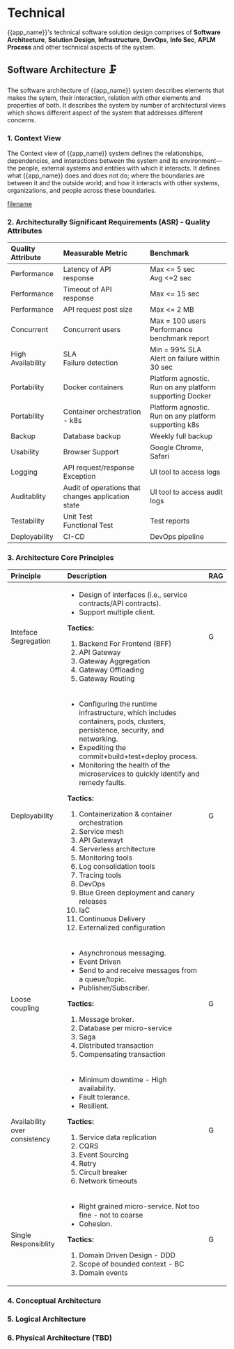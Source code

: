 # Technical
{{app_name}}'s technical software solution design comprises of **Software Architecture**, **Solution Design**, **Infrastructure**, **DevOps**, **Info Sec**, **APLM Process** and other technical aspects of the system.

## Software Architecture 🗜️
The software architecture of {{app_name}} system describes elements that makes the sytem, their interaction, relation with other elements and properties of both. It describes the system by number of architectural views which shows different aspect of the system that addresses different concerns.

### 1. Context View
The Context view of {{app_name}} system defines the relationships, dependencies, and interactions between the system and its environment—the people, external systems and entities with which it interacts. It defines what {{app_name}} does and does not do; where the boundaries are between it and the outside world; and how it interacts with other systems, organizations, and people across these boundaries.

[filename](diagram/context_view.drawio ':include :type=code')

### 2. Architecturally Significant Requirements (ASR) - Quality Attributes
|Quality Attribute|Measurable Metric|Benchmark|
|:--|:--|:--|
|Performance|Latency of API response|Max <= 5 sec</br>Avg <=2 sec|
|Performance|Timeout of API response|Max <= 15 sec|
|Performance|API request post size|Max <= 2 MB|
|Concurrent|Concurrent users|Max = 100 users</br>Performance benchmark report|
|High Availability|SLA</br>Failure detection|Min = 99% SLA</br>Alert on failure within 30 sec|
|Portability|Docker containers|Platform agnostic. Run on any platform supporting Docker|
|Portability|Container orchestration - k8s|Platform agnostic. Run on any platform supporting k8s|
|Backup|Database backup|Weekly full backup|
|Usability|Browser Support|Google Chrome, Safari|
|Logging|API request/response</br>Exception|UI tool to access logs|
|Auditablity|Audit of operations that changes application state|UI tool to access audit logs|
|Testability|Unit Test</br>Functional Test</br>|Test reports|
|Deployability|CI-CD|DevOps pipeline|

### 3. Architecture Core Principles
|Principle|Description|RAG
|:--|:--|:--|
|Inteface Segregation|<ul><li>Design of interfaces (i.e., service contracts/API contracts).</li><li>Support multiple client.</li></ul>**Tactics:**<ol><li>Backend For Frontend (BFF)</li><li>API Gateway</li><li>Gateway Aggregation</li><li>Gateway Offloading</li><li>Gateway Routing</li><ol>|G|
|Deployability|<ul><li>Configuring the runtime infrastructure, which includes containers, pods, clusters, persistence, security, and networking.</li><li>Expediting the commit+build+test+deploy process.</li><li>Monitoring the health of the microservices to quickly identify and remedy faults.</li></ul>**Tactics:**<ol><li>Containerization & container orchestration</li><li>Service mesh</li><li>API Gatewayt</li><li>Serverless architecture</li><li>Monitoring tools</li><li>Log consolidation tools</li><li>Tracing tools</li><li>DevOps</li><li>Blue Green deployment and canary releases</li><li>IaC</li><li>Continuous Delivery</li><li>Externalized configuration</li><ol>|G|
|Loose coupling|<ul><li>Asynchronous messaging.</li><li>Event Driven</li><li>Send to and receive messages from a queue/topic.</li><li>Publisher/Subscriber.</li></ul>**Tactics:**<ol><li>Message broker.</li><li>Database per micro-service</li><li>Saga</li><li>Distributed transaction</li><li>Compensating transaction</li><ol>|G|
|Availability over consistency|<ul><li>Minimum downtime - High availability.</li><li>Fault tolerance.</li><li>Resilient.</li></ul>**Tactics:**<ol><li>Service data replication</li><li>CQRS</li><li>Event Sourcing</li><li>Retry</li><li>Circuit breaker</li><li>Network timeouts</li><ol>|G|
|Single Responsiblity|<ul><li>Right grained micro-service. Not too fine - not to coarse</li><li>Cohesion.</li></ul>**Tactics:**<ol><li>Domain Driven Design - DDD</li><li>Scope of bounded context - BC</li><li>Domain events</li><ol>|G|

### 4. Conceptual Architecture

### 5. Logical Architecture

### 6. Physical Architecture (TBD)